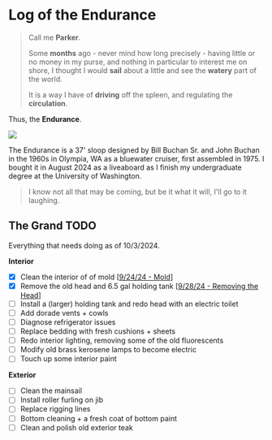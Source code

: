 # Log of the Endurance

> Call me **Parker**.
> 
>Some **months** ago - never mind how long precisely - having little or no money in my purse, and nothing in particular to interest me on shore, I thought I would **sail** about a little and see the **watery** part of the world.
>
> It is a way I have of **driving** off the spleen, and regulating the **circulation**. 

Thus, the **Endurance**. 

![](images/sailboat-cropped.png)


The Endurance is a 37' sloop designed by Bill Buchan Sr. and John Buchan in the 1960s in Olympia, WA as a bluewater cruiser, first assembled in 1975. I bought it in August 2024 as a liveaboard as I finish my undergraduate degree at the University of Washington. 

> I know not all that may be coming, but be it what it will, I'll go to it laughing. 

## The Grand TODO

Everything that needs doing as of 10/3/2024. 


**Interior**
- [x] Clean the interior of of mold [[9/24/24 - Mold](entries/mold.md)]
- [x] Remove the old head and 6.5 gal holding tank [[9/28/24 - Removing the Head](entries/head.md)]
- [ ] Install a (larger) holding tank and redo head with an electric toilet
- [ ] Add dorade vents + cowls
- [ ] Diagnose refrigerator issues
- [ ] Replace bedding with fresh cushions + sheets
- [ ] Redo interior lighting, removing some of the old fluorescents
- [ ] Modify old brass kerosene lamps to become electric
- [ ] Touch up some interior paint

**Exterior**
- [ ] Clean the mainsail
- [ ] Install roller furling on jib
- [ ] Replace rigging lines
- [ ] Bottom cleaning + a fresh coat of bottom paint
- [ ] Clean and polish old exterior teak